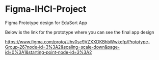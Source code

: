 # Figma-IHCI-Project
Figma Prototype design for EduSort App


Below is the link for the prototype where you can see the final app design

https://www.figma.com/proto/Uhv0sc9VZXXDKBhbWwkefp/Prototype-Group-26?node-id=3%3A2&scaling=scale-down&page-id=0%3A1&starting-point-node-id=3%3A2
